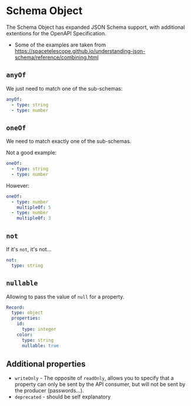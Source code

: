# Schema Object

The Schema Object has expanded JSON Schema support, with additional extentions for the OpenAPI Specification.

* Some of the examples are taken from https://spacetelescope.github.io/understanding-json-schema/reference/combining.html

## `anyOf`

We just need to match one of the sub-schemas:

```yaml
anyOf:
  - type: string
  - type: number
```


## `oneOf`

We need to match exactly one of the sub-schemas.

Not a good example:

```yaml
oneOf:
  - type: string
  - type: number
```

However:

```yaml
oneOf:
  - type: number
    multipleOf: 5
  - type: number
    multipleOf: 3
```


## `not`

If it's `not`, it's not...

```yaml
not:
  type: string
```

## `nullable`

Allowing to pass the value of `null` for a property.

```yaml
Record:
  type: object
  properties:
    id:
      type: integer
    color:
      type: string
      nullable: true
```

## Additional properties

- `writeOnly` - The opposite of `readOnly`, allows you to specify that a property can only be sent by the API consumer, but will not be sent by the producer (passwords...).
- `deprecated` - should be self explanatory 

